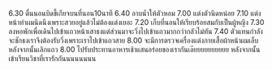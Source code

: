 6.30  ตื่นนอนบิดขี้เกียจบนที่นอน10นาที
6.40  อาบน้ำให้ตัวหอม
7.00  แต่งตัวนิดหน่อย
7.10  แต่งหน้าทำผมนิดนึงเพราะสวยอยู่แล้วไม่ต้องแต่งเยอะ
7.20  เก็บที่นอนให้เรียบร้อยสมกับเป็นผู้หญิง
7.30  ลงหอพักเพื่อเดินไปเข้าแถวหน้าเสาธงแต่ส่วนมาจะวิ่งไปเข้าแถวมากกว่ากลัวไม่ทัน
7.40  ตัวแทนกำลังจะชักธงเราจึงต้องรับวิ่งเพราะเราไปเข้าแถวสาย
8.00  จะมีการตรวจเครื่องแต่งกายเสื้อผ้าหน้าผมเล็บหลังจากนั้นเลิกแถว
8.00  ไปรับประทานอาหารเช้าแสนอร่อยของเรากันเล๊ยยยยยยยยยย
หลังจากนั้นเข้าเรียนวิชาที่เรารักกันนนนนนนน
